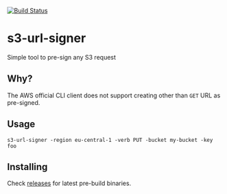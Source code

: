 [![Build Status](https://cloud.drone.io/api/badges/jnummelin/s3-url-signer/status.svg)](https://cloud.drone.io/jnummelin/s3-url-signer)

# s3-url-signer

Simple tool to pre-sign any S3 request

## Why?

The AWS official CLI client does not support creating other than `GET` URL as pre-signed.

## Usage

```
s3-url-signer -region eu-central-1 -verb PUT -bucket my-bucket -key foo
```

## Installing

Check [releases](releases/) for latest pre-build binaries.

